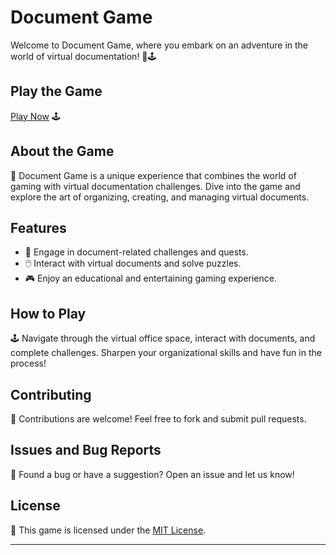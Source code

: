 # Document Game

Welcome to Document Game, where you embark on an adventure in the world of virtual documentation! 📄🕹️

## Play the Game

[Play Now](https://aryan0-1maurya.github.io/mario/) 🕹️

## About the Game

📜 Document Game is a unique experience that combines the world of gaming with virtual documentation challenges. Dive into the game and explore the art of organizing, creating, and managing virtual documents.

## Features

- 📄 Engage in document-related challenges and quests.
- 🖱️ Interact with virtual documents and solve puzzles.
- 🎮 Enjoy an educational and entertaining gaming experience.

## How to Play

🕹️ Navigate through the virtual office space, interact with documents, and complete challenges. Sharpen your organizational skills and have fun in the process!

## Contributing

🤝 Contributions are welcome! Feel free to fork and submit pull requests.

## Issues and Bug Reports

🐛 Found a bug or have a suggestion? Open an issue and let us know!

## License

📄 This game is licensed under the [MIT License](LICENSE).

---

